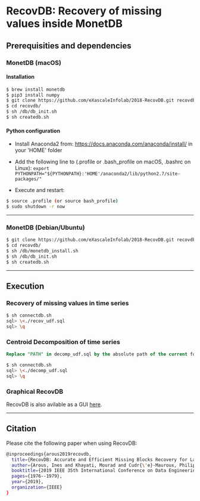 # RecovDB: Recovery of missing values inside MonetDB

## Prerequisities and dependencies

### MonetDB (macOS)

#### Installation
``` bash 
$ brew install monetdb
$ pip3 install numpy
$ git clone https://github.com/eXascaleInfolab/2018-RecovDB.git recovdb
$ cd recovdb/
$ sh /db/db_init.sh
$ sh createdb.sh
```

#### Python configuration

- Install Anaconda2 from: https://docs.anaconda.com/anaconda/install/ in your 'HOME' folder

- Add the following line to (.profile or .bash_profile on macOS, .bashrc on Linux):
 `export PYTHONPATH="${PYTHONPATH}:'HOME'/anaconda2/lib/python2.7/site-packages/"`

- Execute and restart:
``` bash 
$ source .profile (or source bash_profile)
$ sudo shutdown -r now
```



___


### MonetDB (Debian/Ubuntu)


``` bash 
$ git clone https://github.com/eXascaleInfolab/2018-RecovDB.git recovdb
$ cd recovdb/
$ sh /db/monetdb_install.sh
$ sh /db/db_init.sh
$ sh createdb.sh
```
___


## Execution

### Recovery of missing values in time series


``` bash
$ sh connectdb.sh
sql> \<./recov_udf.sql
sql> \q
```

### Centroid Decomposition of time series


``` sql
Replace "PATH" in decomp_udf.sql by the absolute path of the current folder
```


``` bash
$ sh connectdb.sh
sql> \<./decomp_udf.sql
sql> \q
```

### Graphical RecovDB

RecovDB is also avilable as a GUI [here](http://revival.exascale.info/recovery/recovdb.php).
___

## Citation

Please cite the following paper when using RecovDB:
``` bash
@inproceedings{arous2019recovdb,
  title={RecovDB: Accurate and Efficient Missing Blocks Recovery for Large Time Series},
  author={Arous, Ines and Khayati, Mourad and Cudr{\'e}-Mauroux, Philippe and Zhang, Ying and Kersten, Martin and Stalinlov, Svetlin},
  booktitle={2019 IEEE 35th International Conference on Data Engineering (ICDE)},
  pages={1976--1979},
  year={2019},
  organization={IEEE}
}
```
